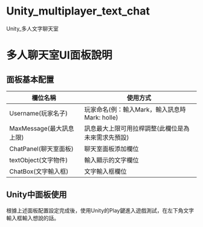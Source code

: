 # Unity_multiplayer_text_chat
 Unity_多人文字聊天室

# 多人聊天室UI面板說明

## 面板基本配置
欄位名稱 | 使用方式
---------------------|---------------------
Username(玩家名子) | 玩家命名(例：輸入Mark，輸入訊息時 Mark: holle)
MaxMessage(最大訊息上限) | 訊息最大上限可用拉桿調整(此欄位是為未來需求先預設)
ChatPanel(聊天室面板) | 聊天室面板添加欄位
textObject(文字物件) | 輸入顯示的文字欄位
ChatBox(文字輸入框) | 文字輸入框欄位

## Unity中面板使用
根據上述面板配置設定完成後，使用Unity的Play鍵進入遊戲測試，在左下角文字輸入框輸入想說的話。